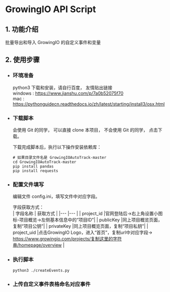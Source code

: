 # GrowingIO API Script

## 1. 功能介绍
批量导出和导入 GrowingIO 的自定义事件和变量
  
## 2. 使用步骤  
* ### 环境准备  
    python3 下载和安装，请自行百度， 友情贴出链接   
    windows : https://www.jianshu.com/p/7a0b52075f70  
    mac : https://pythonguidecn.readthedocs.io/zh/latest/starting/install3/osx.html 

* ### 下载脚本  
    会使用 Git 的同学， 可以直接 clone 本项目，
    不会使用 Git 的同学， 点击下载。

    下载完成脚本后，执行以下操作安装依赖库：
    ```
    # 如果目录文件名是 GrowingIOAutoTrack-master
    cd GrowingIOAutoTrack-master 
    pip install pandas
    pip install requests
    ```

* ### 配置文件填写    
    编辑文件 config.ini，填写文件中对应字段。  

    字段获取方式：  
|  字段名称   	|   获取方式	|
|---	|---	|
|   project_id	|官网登陆后->右上角设置小图标-项目概览->左侧基本信息中的“项目ID”|
|   publicKey	|同上项目概览页面，复制“项目公钥”|
|   privateKey	|同上项目概览页面，复制“项目私钥”|
|   project_uid	|点击GrowingIO Logo，进入“首页”，复制url中对应字段-> https://www.growingio.com/projects/复制这里的字符串/homepage/overview	|
* ### 执行脚本

    ```
    python3 ./createEvents.py
    ```

* ### 上传自定义事件表格命名对应事件
    